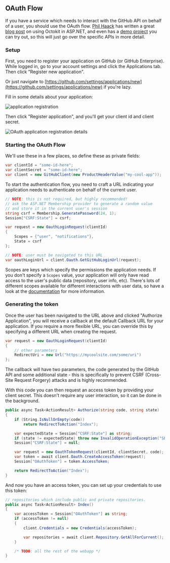 ## OAuth Flow

If you have a service which needs to interact with the GitHub API on behalf of a user, you should use the OAuth flow. [Phil Haack](https://haacked.com) has written a great [blog post](http://haacked.com/archive/2014/04/24/octokit-oauth/) on using Octokit in ASP.NET, and even has a [demo project](https://github.com/Haacked/octokit-oauth-demo) you can try out, so this will just go over the specific APIs in more detail.

### Setup

First, you need to register your application on GitHub (or GitHub Enterprise). While logged in, go to your account settings and click the Applications tab. Then click "Register new application".

Or just navigate to [https://github.com/settings/applications/new](https://github.com/settings/applications/new) if you're lazy.

Fill in some details about your application:

![application registration](https://cloud.githubusercontent.com/assets/19977/2760125/62600c38-c9ae-11e3-911f-783d7a34aeaf.png)

Then click "Register application", and you'll get your client id and client secret.

![OAuth application registration details](https://cloud.githubusercontent.com/assets/19977/2760128/95587e40-c9ae-11e3-84f2-053d2574f1e8.png)

### Starting the OAuth Flow

We'll use these in a few places, so define these as private fields:

```csharp
var clientId = "some-id-here";
var clientSecret = "some-id-here";
var client = new GitHubClient(new ProductHeaderValue("my-cool-app"));
```

To start the authentication flow, you need to craft a URL indicating your application needs to authenticate on behalf of the current user.

```csharp
// NOTE: this is not required, but highly recommended!
// ask the ASP.NET Membership provider to generate a random value
// and store it in the current user's session
string csrf = Membership.GeneratePassword(24, 1);
Session["CSRF:State"] = csrf;

var request = new OauthLoginRequest(clientId)
{
    Scopes = {"user", "notifications"},
    State = csrf
};

// NOTE: user must be navigated to this URL
var oauthLoginUrl = client.Oauth.GetGitHubLoginUrl(request);
```

Scopes are keys which specify the permissions the application needs. If you don't specify a `Scopes` value, your application will only have read access to the user's public data (repository, user info, etc). There's lots of different scopes available for different interactions with user data, so have a look at the [documentation](https://developer.github.com/v3/oauth/#scopes) for more information.

### Generating the token

Once the user has been navigated to the URL above and clicked "Authorize Application", you will receive a callback at the default Callback URL for your application. If you require a more flexible URL, you can override this by specifying a different URL when creating the request.

```csharp
var request = new OauthLoginRequest(clientId)
{
    // other parameters
    RedirectUri = new Url("https://mycoolsite.com/some/uri")
};
```

The callback will have two parameters, the code generated by the GitHub API and some additional state - this is specifically to prevent CSRF (Cross-Site Request Forgery) attacks and is highly recommended.

With this code you can then request an access token by providing your client secret. This doesn't require any user interaction, so it can be done in the background.

```csharp
public async Task<ActionResult> Authorize(string code, string state)
{
    if (String.IsNullOrEmpty(code))
        return RedirectToAction("Index");

    var expectedState = Session["CSRF:State"] as string;
    if (state != expectedState) throw new InvalidOperationException("SECURITY FAIL!");
    Session["CSRF:State"] = null;

    var request = new OauthTokenRequest(clientId, clientSecret, code);
    var token = await client.Oauth.CreateAccessToken(request);
    Session["OAuthToken"] = token.AccessToken;

    return RedirectToAction("Index");
}
```

And now you have an access token, you can set up your credentials to use this token:

```csharp
// repositories which include public and private repositories.
public async Task<ActionResult> Index()
{
    var accessToken = Session["OAuthToken"] as string;
    if (accessToken != null)
    {
        client.Credentials = new Credentials(accessToken);

        var repositories = await client.Repository.GetAllForCurrent();
    }

    /* TODO: all the rest of the webapp */
}
```
